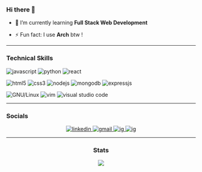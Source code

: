 ### Hi there 👋

<!--
**xtremeandroid/xtremeandroid** is a ✨ _special_ ✨ repository because its `README.md` (this file) appears on your GitHub profile.

<!-- Cover -->


<!--- 🔭 I’m currently working on ... -->

<!-- - 👯 I’m looking to collaborate on ... -->

- 📖 I’m currently learning **Full Stack Web Development**


<!-- - <span style="display: flex; align-items:center; gap: 6px" >📫 How to reach me :
  <a style="display: flex; align-items:center; gap: 6px" href="mailto:deongracias1@gmail.com" target="_blank"><img style="height: 22px" src="https://img.shields.io/badge/Gmail-D14836?style=for-the-badge&logo=gmail&logoColor=white" alt="gmail" /></a></span> -->

- ⚡ Fun fact: I use **Arch** btw !</span>

---

### Technical Skills

<p>
   <img style="" src="https://img.shields.io/badge/JavaScript-F7DF1E?style=for-the-badge&logo=javascript&logoColor=black" alt="javascript">
  <img style="" src="https://img.shields.io/badge/Python-14354C?style=for-the-badge&logo=python&logoColor=white" alt="python">
  <img style="" src="https://img.shields.io/badge/react-%2320232a.svg?style=for-the-badge&logo=react&logoColor=%2361DAFB" alt="react">
 
</p>

<p>
   <img style="" src="https://img.shields.io/badge/html5-%23E34F26.svg?style=for-the-badge&logo=html5&logoColor=white" alt="html5">
  <img style="" src="https://img.shields.io/badge/css3-%231572B6.svg?style=for-the-badge&logo=css3&logoColor=white" alt="css3"> 
  <img style="" src="https://img.shields.io/badge/Node.js-43853D?style=for-the-badge&logo=node.js&logoColor=white" alt="nodejs">
   <img style="" src="https://img.shields.io/badge/MongoDB-4EA94B?style=for-the-badge&logo=mongodb&logoColor=white" alt="mongodb">
  <img style="" src="https://img.shields.io/badge/Express.js-404D59?style=for-the-badge" alt="expressjs">
  
</p>


<p>
  <img style="" src="https://img.shields.io/badge/GNU%2FLinux-FCC624?style=for-the-badge&logo=linux&logoColor=black" alt="GNU/Linux">
<!--   <img style="" src="https://img.shields.io/badge/Arch_Linux-1793D1?style=for-the-badge&logo=arch-linux&logoColor=white" alt="archlinux"> -->
  <img style="" src="https://img.shields.io/badge/VIM-%2311AB00.svg?style=for-the-badge&logo=vim&logoColor=white" alt="vim">
  <img style="" src="https://img.shields.io/badge/Visual%20Studio%20Code-0078d7.svg?style=for-the-badge&logo=visual-studio-code&logoColor=white" alt="visual studio code">
  <!-- <img style="" src="https://img.shields.io/badge/Android%20Studio-3DDC84.svg?style=for-the-badge&logo=android-studio&logoColor=white" alt="android studio">
  <img style="" src="https://img.shields.io/badge/figma-%23F24E1E.svg?style=for-the-badge&logo=figma&logoColor=white" alt="figma"> -->
</p>
  
---

### Socials

<center>
  <a href="https://in.linkedin.com/in/ayushharendrasingh" target="_blank">
    <img style="" src="https://img.shields.io/badge/linkedin-%230077B5.svg?style=for-the-badge&logo=linkedin&logoColor=white" alt="linkedin" />
  </a>
  <a href="mailto:ayushsinghcareers@gmail.com" target="_blank">
    <img style="" src="https://img.shields.io/badge/Gmail-D14836?style=for-the-badge&logo=gmail&logoColor=white" alt="gmail" />
  </a>
  <a href="https://instagram.com/heyy_ayush" target="_blank">
    <img style="" src="https://img.shields.io/badge/Instagram-E4405F?style=for-the-badge&logo=instagram&logoColor=white" alt="ig" />
  </a>
  <a href="https://twitter.com/heyy_ayush" target="_blank">
    <img style="" src="https://img.shields.io/badge/Twitter-1DA1F2?style=for-the-badge&logo=twitter&logoColor=white" alt="ig" />
  </a>

---

### Stats
<!-- <div style="display: grid; place-items: center; width: 100%;"> -->
<div align="center">
  <img src="https://github-readme-stats.vercel.app/api?username=xtremeandroid&&show_icons=true&title_color=FFFFFF&icon_color=FFFFFF&text_color=FFFFFF&bg_color=121212" />
</div>
